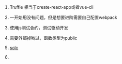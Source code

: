 1. Truffle 相当于create-react-app或者vue-cli
2. 一开始用没有问题，但是想要进阶需要自己配置webpack

1. 使用js测试合约，测试驱动开发
2. 需要外部掉哟过，函数类型为public
3. [solc](https://github.com/ethereum/solc-js)
4. 